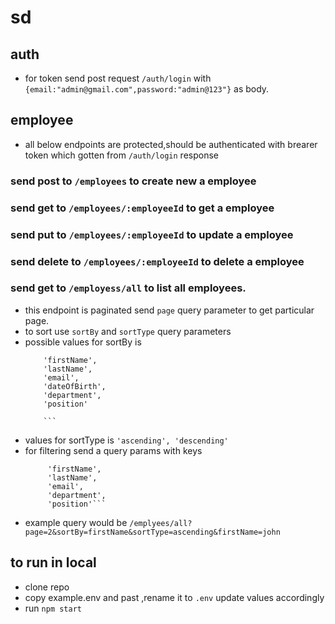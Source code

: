 # sd

## auth
- for token send post request `/auth/login` with `{email:"admin@gmail.com",password:"admin@123"}` as body.

## employee
 - all below endpoints are protected,should be authenticated with brearer token which gotten from `/auth/login` response
### send post to `/employees` to create new a employee
### send get to `/employees/:employeeId` to get a employee
### send put to `/employees/:employeeId` to update a employee
### send delete to `/employees/:employeeId` to delete a employee
### send get to `/employess/all` to list all employees.
 - this endpoint is paginated send `page` query parameter to get particular page.
 - to sort use `sortBy` and `sortType` query parameters
 - possible values for sortBy is
    ``` 'employeeId',
        'firstName',
        'lastName',
        'email',
        'dateOfBirth',
        'department',
        'position'
        
        ```
- values for sortType is ```'ascending', 'descending'```
- for filtering send a query params with keys 
   ``` 'employeeId',
        'firstName',
        'lastName',
        'email',
        'department',
        'position'```
- example query would be `/emplyees/all?page=2&sortBy=firstName&sortType=ascending&firstName=john`


## to run in local 
 - clone repo
 - copy example.env and  past ,rename it to  `.env` update values accordingly
 - run `npm start`